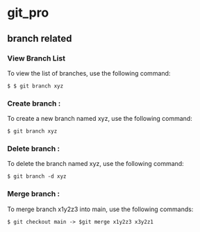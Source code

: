 
# git_pro
## branch related 

### View Branch List
To view the list of branches, use the following command:
```console
$ $ git branch xyz
```

### Create branch   :
To create a new branch named xyz, use the following command:
```console
$ git branch xyz
```

### Delete branch   :
To delete the branch named xyz, use the following command:
```console
$ git branch -d xyz
```

### Merge branch   :
To merge branch x1y2z3 into main, use the following commands:
```console
$ git checkout main -> $git merge x1y2z3 x3y2z1
```


